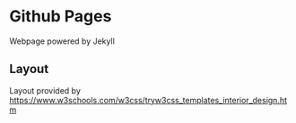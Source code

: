 # Github Pages

Webpage powered by Jekyll

## Layout

Layout provided by  
https://www.w3schools.com/w3css/tryw3css_templates_interior_design.htm
